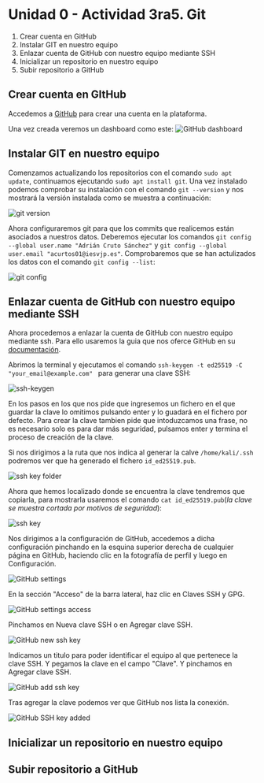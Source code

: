 # Unidad 0 - Actividad 3ra5. Git

1. Crear cuenta en GitHub
2. Instalar GIT en nuestro equipo
3. Enlazar cuenta de GitHub con nuestro equipo mediante SSH
4. Inicializar un repositorio en nuestro equipo
5. Subir repositorio a GitHub 


## Crear cuenta en GItHub
Accedemos a [GitHub](https://github.com/signup) para crear una cuenta en la plataforma.

Una vez creada veremos un dashboard como este:
![GitHub dashboard](./images/github_dashboard.png)

## Instalar GIT en nuestro equipo
Comenzamos actualizando los repositorios con el comando `sudo apt update`, continuamos ejecutando `sudo apt install git`. Una vez instalado podemos comprobar su instalación con el comando `git --version` y nos mostrará la versión instalada como se muestra a continuación:

![git version](./images/gitversion.png)

Ahora configuraremos git para que los commits que realicemos están asociados a nuestros datos. Deberemos ejecutar los comandos `git config --global user.name "Adrián Cruto Sánchez"` y `git config --global user.email "acurtos01@iesvjp.es"`.
Comprobaremos que se han actulizados los datos con el comando `git config --list`:

![git config](./images/gitconfig.png)


## Enlazar cuenta de GitHub con nuestro equipo mediante SSH
Ahora procedemos a enlazar la cuenta de GitHub con nuestro equipo mediante ssh. Para ello usaremos la guia que nos oferce GitHub en su [documentación](https://docs.github.com/es/authentication/connecting-to-github-with-ssh/generating-a-new-ssh-key-and-adding-it-to-the-ssh-agent).

Abrimos la terminal y ejecutamos el comando `ssh-keygen -t ed25519 -C "your_email@example.com"
` para generar una clave SSH:

![ssh-keygen](./images/ssh_keygen.png)

En los pasos en los que nos pide que ingresemos un fichero en el que guardar la clave lo omitimos pulsando enter y lo guadará en el fichero por defecto. Para crear la clave tambien pide que intoduzcamos una frase, no es necesario solo es para dar más seguridad, pulsamos enter y termina el proceso de creación de la clave.

Si nos dirigimos a la ruta que nos indica al generar la calve `/home/kali/.ssh` podremos ver que ha generado el fichero `id_ed25519.pub`.

![ssh key folder](./images/ssh_key_folder.png)

Ahora que hemos localizado donde se encuentra la clave tendremos que copiarla, para mostrarla usaremos el comando `cat id_ed25519.pub`(*la clave se muestra cortada por motivos de seguridad*):

![ssh key](./images/ssh_key.png)

Nos dirigimos a la configuración de GitHub, accedemos a dicha configuración pinchando en la esquina superior derecha de cualquier página en GitHub, haciendo clic en la fotografía de perfil y luego en Configuración. 

![GitHub settings](./images/github_settings.png)

En la sección "Acceso" de la barra lateral, haz clic en Claves SSH y GPG.

![GitHub settings access](./images/github_settings_access.png)

Pinchamos en Nueva clave SSH o en Agregar clave SSH.

![GitHub new ssh key](./images/github_newsshkey.png)

Indicamos un titulo para poder identificar el equipo al que pertenece la clave SSH. Y pegamos la clave en el campo "Clave". Y pinchamos en Agregar clave SSH.

![GitHub add ssh key](./images/github_add_shhkey.png)

Tras agregar la clave podemos ver que GitHub nos lista la conexión.

![GitHub SSH key added](./images/github_ssh_key_agregada.png)

## Inicializar un repositorio en nuestro equipo


## Subir repositorio a GitHub 

